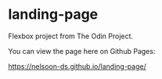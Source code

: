 # landing-page
Flexbox project from The Odin Project.

You can view the page here on Github Pages:

https://nelsoon-ds.github.io/landing-page/




